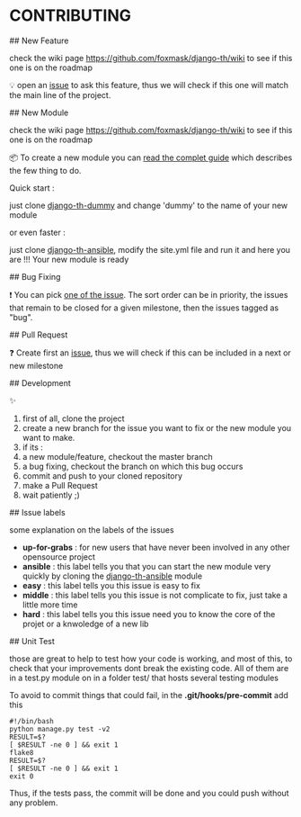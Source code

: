 # CONTRIBUTING

## New Feature

check the wiki page https://github.com/foxmask/django-th/wiki to see if this one is on the roadmap

:bulb: open an [issue](https://github.com/foxmask/django-th/issues/new
) to ask this feature, thus we will check if this one will match the main line of the project.


## New Module

check the wiki page https://github.com/foxmask/django-th/wiki to see if this one is on the roadmap

:package: To create a new module you can [read the complet guide](http://trigger-happy.readthedocs.org/en/latest/new_module.html) which describes the few thing to do.

Quick start :

just clone [django-th-dummy](https://github.com/foxmask) and change 'dummy' to the name of your new module

or even faster :

just clone [django-th-ansible](https://github.com/foxmask/django-th-ansible), modify the site.yml file and run it and here you are !!! Your new module is ready

## Bug Fixing

:exclamation: You can pick [one of the issue](https://github.com/foxmask/django-th/issues). The sort order can be in priority, the issues that remain to be closed for a given milestone, then the issues tagged as "bug".


## Pull Request

:question: Create first an [issue](https://github.com/foxmask/django-th/issues/new), thus we will check if this can be included in a next or new milestone

## Development

:sparkles:

1. first of all, clone the project
1. create a new branch for the issue you want to fix or the new module you want to make.
1. if its :
 1. a new module/feature, checkout the master branch
 1. a bug fixing, checkout the branch on which this bug occurs
1. commit and push to your cloned repository
1. make a Pull Request
1. wait patiently ;)

## Issue labels

some explanation on the labels of the issues

* **up-for-grabs** : for new users that have never been involved in any other opensource project
* **ansible** : this label tells you that you can start the new module very quickly by cloning the [django-th-ansible](https://github.com/foxmask/django-th-ansible) module
* **easy** : this label tells you this issue is easy to fix
* **middle** : this label tells you this issue is not complicate to fix, just take a little more time
* **hard** : this label tells you this issue need you to know the core of the projet or a knwoledge of a new lib

## Unit Test

those are great to help to test how your code is working, and most of this, to check that your improvements dont break the existing code.
All of them are in a test.py module on in a folder test/ that hosts several testing modules

To avoid to commit things that could fail, in the **.git/hooks/pre-commit** add this

```shell
#!/bin/bash
python manage.py test -v2
RESULT=$?
[ $RESULT -ne 0 ] && exit 1
flake8
RESULT=$?
[ $RESULT -ne 0 ] && exit 1
exit 0
```

Thus, if the tests pass, the commit will be done and you could push without any problem.
